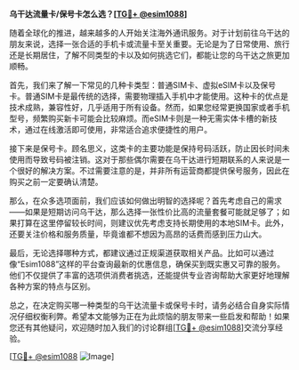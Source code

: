 **乌干达流量卡/保号卡怎么选？[[TG💪+ @esim1088](https://t.me/s/esim1088)]**

随着全球化的推进，越来越多的人开始关注海外通讯服务。对于计划前往乌干达的朋友来说，选择一张合适的手机卡或流量卡至关重要。无论是为了日常使用、旅行还是长期居住，了解不同类型的卡以及如何挑选它们，都能让您的乌干达之旅更加顺畅。

首先，我们来了解一下常见的几种卡类型：普通SIM卡、虚拟eSIM卡以及保号卡。普通SIM卡是最传统的选择，需要物理插入手机中才能使用。这种卡的优点是技术成熟，兼容性好，几乎适用于所有设备。然而，如果您经常更换国家或者手机型号，频繁购买新卡可能会比较麻烦。而eSIM卡则是一种无需实体卡槽的新技术，通过在线激活即可使用，非常适合追求便捷性的用户。

接下来是保号卡。顾名思义，这类卡的主要功能是保持号码活跃，防止因长时间未使用而导致号码被注销。这对于那些偶尔需要在乌干达进行短期联系的人来说是一个很好的解决方案。不过需要注意的是，并非所有运营商都提供保号服务，因此在购买之前一定要确认清楚。

那么，在众多选项面前，我们应该如何做出明智的选择呢？首先考虑自己的需求——如果是短期访问乌干达，那么选择一张性价比高的流量套餐可能就足够了；如果打算在这里停留较长时间，则建议优先考虑支持长期使用的本地SIM卡。此外，还要关注价格和服务质量，毕竟谁都不想因为高昂的话费而感到压力山大。

最后，无论选择哪种方式，都建议通过正规渠道获取相关产品。比如可以通过像“Esim1088”这样的平台查询最新的优惠信息，确保买到既实惠又可靠的服务。他们不仅提供了丰富的选项供消费者挑选，还能提供专业咨询帮助大家更好地理解各种方案的特点与区别。

总之，在决定购买哪一种类型的乌干达流量卡或保号卡时，请务必结合自身实际情况仔细权衡利弊。希望本文能够为正在为此烦恼的朋友带来一些启发和帮助！如果您还有其他疑问，欢迎随时加入我们的讨论群组[[TG💪+ @esim1088](https://t.me/s/esim1088)]交流分享经验。

[[TG💪+ @esim1088](https://t.me/s/esim1088) ![Image](https://i.postimg.cc/4NQfJmqS/Snipaste-2025-05-13-00-14-12.png)]